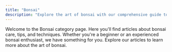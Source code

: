 ```yaml
---
title: "Bonsai"
description: "Explore the art of bonsai with our comprehensive guide to bonsai care, techniques, and history."
---
```


Welcome to the Bonsai category page. Here you'll find articles about bonsai care, tips, and techniques. Whether you're a beginner or an experienced bonsai enthusiast, we have something for you. Explore our articles to learn more about the art of bonsai.